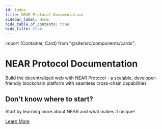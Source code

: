 ```yaml
---
id: index
title: NEAR Protocol Documentation
sidebar_label: Home
hide_table_of_contents: true
hide_title: true
---
```


import {Container, Card} from "@site/src/components/cards";

<div style={{paddingRight: "1rem"}}>

  <div className="landing-intro">
    <h1>NEAR Protocol Documentation</h1>
    <p className="landing-subtitle">Build the decentralized web with NEAR Protocol - a scalable, developer-friendly blockchain platform with seamless cross-chain capabilities</p>
  </div>

  <Container>
    <Card 
      img="/img/Icons/near-light.svg"
      title="New to NEAR?"
      text="NEAR is a layer-1 blockchain built for scale and multichain compatibility. Battle-tested with 13M+ transaction peaks and 5 years of zero downtime"
      links={{
              "What is NEAR?": "/protocol/basics",
              "Account Model": "/protocol/account-id",
              "Transactions": "/protocol/transactions"    }}
    />
    <Card
      img="/img/Icons/ai-light.svg"
      title="AI Native Infrastructure"
      text="NEAR is the execution layer for AI-native apps—enabling agents to own assets, make decisions, and transact freely across networks"
      links={{
        "Getting Started": "/ai/introduction",
        "Shade Agents": "/ai/shade-agents/introduction",
        "NEAR AI Docs": "https://docs.near.ai"
      }}
    />
    <Card 
      img="/img/Icons/multichain-light.svg"
      title="Multi-Chain"
      text="Tap into any blockchain with NEAR's chain abstraction layer"
      links={{
        "What is Chain Abstraction?": "/chain-abstraction/what-is",
        "NEAR Intents": "/chain-abstraction/intents/overview",
        "Chain Signatures": "/chain-abstraction/chain-signatures"
       }}
    />

  </Container>
    
  <Container>
    <Card 
      img="/img/Icons/app-light.svg"
      title="Web3 Applications"
      text="Create modern web applications that interact with the NEAR blockchain. Learn frontend integration and user experience best practices"
      links={{
        "What are Web3 Applications?": "/web3-apps/what-is",
        "Quickstart ✨": "/web3-apps/quickstart",
        "Use a Contract in Your Frontend": "/web3-apps/integrate-contracts",    }}
    />
    <Card 
      img="/img/Icons/contract-light.svg"
      title="Smart Contracts"
      text="Deploy and interact with smart contracts on NEAR. From basic concepts to advanced patterns and security best practices"
      links={{
        "What are Smart Contracts?": "/smart-contracts/what-is",
        "Quickstart ✨": "/smart-contracts/quickstart",
        "Contract's Anatomy": "/smart-contracts/anatomy/",  }}
    />
    <Card 
      img="/img/Icons/token-light.svg"
      title="Tokens and Primitives"
      text="Learn about FTs, NFTs, DAOs and everything you need to build an application on NEAR"
      links={{
        "Fungible Tokens (FT)": "/primitives/ft",
        "Non-Fungible Tokens (NFT)": "/primitives/nft",
        "Autonomous Organizations": "/primitives/dao"
        }}
    />
  </Container>

  <div className="landing-footer">
    <h2>Don't know where to start?</h2>
    <p>Start by learning more about NEAR and what makes it unique!</p>
    <div className="landing-cta">
      <a href="/protocol/basics" className="button button--primary button--lg">Learn More</a>
    </div>
  </div>
</div>
